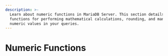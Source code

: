 ```yaml
---
description: >-
  Learn about numeric functions in MariaDB Server. This section details SQL
  functions for performing mathematical calculations, rounding, and manipulating
  numeric values in your queries.
---
```


# Numeric Functions

